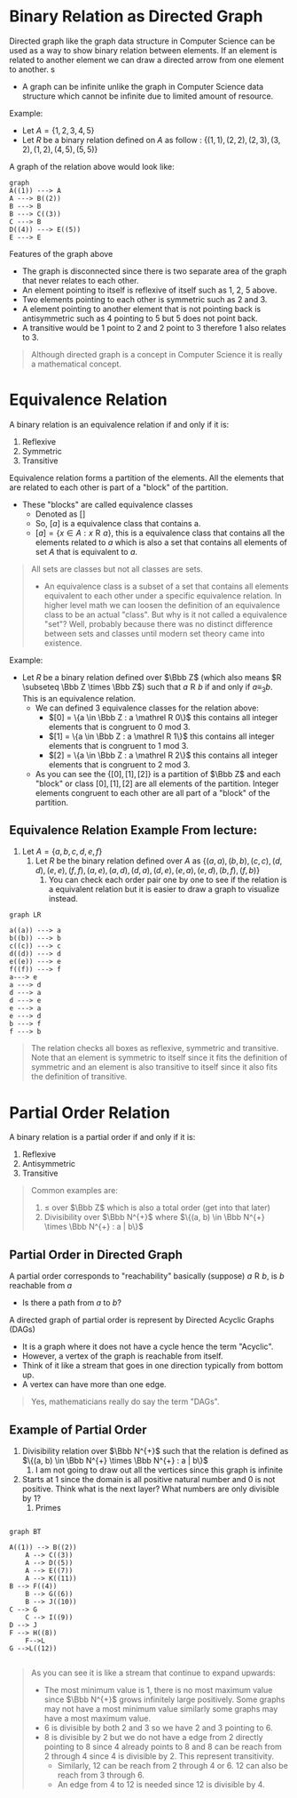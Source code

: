 # Binary Relation as Directed Graph

Directed graph like the graph data structure in Computer Science can be used as a way to show binary relation between elements. If an element is related to another element we can draw a directed arrow from one element to another. s
- A graph can be infinite unlike the graph in Computer Science data structure which cannot be infinite due to limited amount of resource. 


Example: 
- Let $A = \{1, 2, 3, 4, 5\}$
- Let $R$ be a binary relation defined on $A$ as follow : $\{(1, 1), (2,2), (2, 3), (3, 2), (1, 2), (4, 5), (5, 5)\}$

A graph of the relation above would look like: 

```mermaid 
graph 
A((1)) ---> A
A ---> B((2))
B ---> B
B ---> C((3))
C ---> B
D((4)) ---> E((5))
E ---> E
```


Features of the graph above
- The graph is disconnected since there is two separate area of the graph that never relates to each other.
- An element pointing to itself is reflexive of itself such as 1, 2, 5 above. 
- Two elements pointing to each other is symmetric such as 2 and 3. 
- A element pointing to another element that is not pointing back is antisymmetric such as 4 pointing to 5 but 5 does not point back. 
- A transitive would be 1 point to 2 and 2 point to 3 therefore 1 also relates to 3. 


>Although directed graph is a concept in Computer Science it is really a mathematical concept. 

# Equivalence Relation 

A binary relation is an equivalence relation if and only if it is:
1. Reflexive
2. Symmetric 
3. Transitive

Equivalence relation forms a partition of the elements. All the elements that are related to each other is part of a "block" of the partition.
- These "blocks" are called equivalence classes 
	- Denoted as $[ ]$ 
	- So, $[a]$ is a equivalence class that contains a. 
	- $[a] = \{x \in A : x \mathrel R a\}$, this is a equivalence class that contains all the elements related to $a$ which is also a set that contains all elements of set $A$ that is equivalent to $a$. 

> All sets are classes but not all classes are sets. 
> - An equivalence class is a subset of a set that contains all elements equivalent to each other under a specific equivalence relation. In higher level math we can loosen the definition of an equivalence class to be an actual "class". But why is it not called a equivalence "set"? Well, probably because there was no distinct difference between sets and classes until modern set theory came into existence. 


Example: 
- Let $R$ be a binary relation defined over $\Bbb Z$ (which also means $R \subseteq \Bbb Z \times \Bbb Z$) such that $a \mathrel R b$ if and only if $a \equiv_3 b$. This is an equivalence relation.
	- We can defined 3 equivalence classes for the relation above: 
		- $[0] = \{a \in \Bbb Z : a \mathrel R 0\}$ this contains all integer elements that is congruent to 0 mod 3.
		- $[1] = \{a \in \Bbb Z : a \mathrel R 1\}$ this contains all integer elements that is congruent to 1 mod 3. 
		- $[2] = \{a \in \Bbb Z : a \mathrel R 2\}$ this contains all integer elements that is congruent to 2 mod 3.
	- As you can see the $\{[0], [1], [2]\}$ is a partition of $\Bbb Z$ and each "block" or class $[0], [1], [2]$ are all elements of the partition. Integer elements congruent to each other are all part of a "block" of the partition.


## Equivalence Relation Example From lecture: 

1. Let $A = \{a,b,c,d,e,f\}$ 
	1. Let $R$ be the binary relation defined over $A$ as $\{(a,a),(b,b),(c,c),(d,d),(e,e),(f,f),(a,e),(a,d),(d,a),(d,e),(e,a),(e,d),(b,f),(f,b)\}$
		1. You can check each order pair one by one to see if the relation is a equivalent relation but it is easier to draw a graph to visualize instead.
```mermaid
graph LR

a((a)) ---> a
b((b)) ---> b
c((c)) ---> c
d((d)) ---> d
e((e)) ---> e
f((f)) ---> f
a---> e
a ---> d
d ---> a
d ---> e
e ---> a
e ---> d
b ---> f
f ---> b
```
> The relation checks all boxes as reflexive, symmetric and transitive. Note that an element is symmetric to itself since it fits the definition of symmetric and an element is also transitive to itself since it also fits the definition of transitive.


# Partial Order Relation

A binary relation is a partial order if and only if it is: 
1. Reflexive
2. Antisymmetric
3. Transitive


> Common examples are:
> 1. $\leq$ over $\Bbb Z$ which is also a total order (get into that later)
> 2. Divisibility over $\Bbb N^{+}$ where $\{(a, b) \in \Bbb N^{+} \times \Bbb N^{+} : a | b\}$



## Partial Order in Directed Graph

A partial order corresponds to "reachability" basically (suppose) $a \mathrel R b$, is $b$ reachable from $a$ 
- Is there a path from $a$ to $b$?

A directed graph of partial order is represent by Directed Acyclic Graphs (DAGs)
- It is a graph where it does not have a cycle hence the term "Acyclic".
- However, a vertex of the graph is reachable from itself.
- Think of it like a stream that goes in one direction typically from bottom up. 
- A vertex can have more than one edge. 

> Yes, mathematicians really do say the term "DAGs".

## Example of Partial Order

1. Divisibility relation over $\Bbb N^{+}$ such that the relation is defined as $\{(a, b) \in \Bbb N^{+} \times \Bbb N^{+} : a | b\}$
	1. I am not going to draw out all the vertices since this graph is infinite
2. Starts at 1 since the domain is all positive natural number and 0 is not positive. Think what is the next layer? What numbers are only divisible by 1?
	1. Primes


```mermaid

graph BT

A((1)) --> B((2))
	A --> C((3))
	A --> D((5))
	A --> E((7))
	A --> K((11))
B --> F((4))
	B --> G((6))
	B --> J((10))
C --> G
	C --> I((9))
D --> J
F --> H((8))
	F-->L
G -->L((12))


```
> As you can see it is like a stream that continue to expand upwards:
> - The most minimum value is 1, there is no most maximum value since $\Bbb N^{+}$ grows infinitely large positively. Some graphs may not have a most minimum value similarly some graphs may have a most maximum value.
> - 6 is divisible by both 2 and 3 so we have 2 and 3 pointing to 6. 
> - 8 is divisible by 2 but we do not have a edge from 2 directly pointing to 8 since 4 already points to 8 and 8 can be reach from 2 through 4 since 4 is divisible by 2. This represent transitivity. 
> 	- Similarly, 12 can be reach from 2 through 4 or 6. 12 can also be reach from 3 through 6. 
> 	- An edge from 4 to 12 is needed since 12 is divisible by 4.

